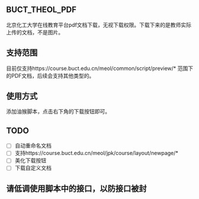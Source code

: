 ## BUCT_THEOL_PDF

北京化工大学在线教育平台pdf文档下载，无视下载权限。下载下来的是教师实际上传的文档，不是图片。
## 支持范围

目前仅支持https://course.buct.edu.cn/meol/common/script/preview/* 范围下的PDF文档，后续会支持其他类型的。

## 使用方式

添加油猴脚本，点击右下角的下载按钮即可。

## TODO

- [ ] 自动重命名文档
- [ ] 支持https://course.buct.edu.cn/meol/jpk/course/layout/newpage/*
- [ ] 美化下载按钮
- [ ] 下载自定义文档
## 请低调使用脚本中的接口，以防接口被封
